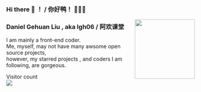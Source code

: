### Hi there 👋 ！ / 你好鸭！ 🐣🐥🐤

<!--
**lgh06/lgh06** is a ✨ _special_ ✨ repository because its `README.md` (this file) appears on your GitHub profile.

Here are some ideas to get you started:

- 🔭 I’m currently working on ...
- 🌱 I’m currently learning ...
- 👯 I’m looking to collaborate on ...
- 🤔 I’m looking for help with ...
- 💬 Ask me about ...
- 📫 How to reach me: ...
- 😄 Pronouns: ...
- ⚡ Fun fact: ...
-->  
<img align="right" src="https://github-readme-stats.vercel.app/api?username=lgh06&show_icons=true&theme=dark&hide_title=true" style="height:160px" />

### Daniel Gehuan Liu , aka lgh06 / 阿欢课堂  
I am mainly a front-end coder.  
Me, myself, may not have many awsome open source projects,    
however, my starred projects , and coders I am following, are gorgeous.    
  
<p align="left"> Visitor count<br> <img src="https://profile-counter.glitch.me/lgh06/count.svg" /></p>

